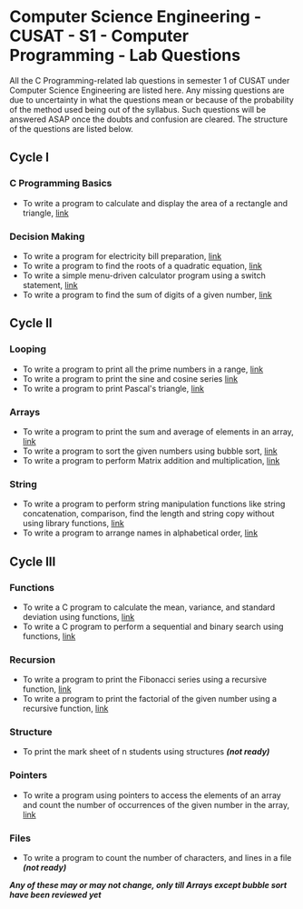 # Computer Science Engineering - CUSAT - S1 - Computer Programming - Lab Questions
All the C Programming-related lab questions in semester 1 of CUSAT under Computer Science Engineering are listed here.
Any missing questions are due to uncertainty in what the questions mean or because of the probability of the method used being out of the syllabus.
Such questions will be answered ASAP once the doubts and confusion are cleared.
The structure of the questions are listed below.

## Cycle I
### C Programming Basics
- To write a program to calculate and display the area of a rectangle and triangle, [link](Cycle%201/C%20Programming%20Basics/Area%20of%20Rectangle%20and%20Triangle)
### Decision Making
- To write a program for electricity bill preparation, [link](Cycle%201/Decision%20Making/Electricity%20Bill%20Preperation)
- To write a program to find the roots of a quadratic equation, [link](Cycle%201/Decision%20Making/Quadratic%20Equation)
- To write a simple menu-driven calculator program using a switch statement, [link](Cycle%201/Decision%20Making/Calculator)
- To write a program to find the sum of digits of a given number, [link](Cycle%201/Decision%20Making/Sum%20of%20Digits)
## Cycle II
### Looping
- To write a program to print all the prime numbers in a range, [link](Cycle%202/Looping/Prime%20in%20range)
- To write a program to print the sine and cosine series [link](Cycle%202/Looping/Sine%20and%20Cosines)
- To write a program to print Pascal's triangle, [link](Cycle%202/Looping/Pascals%20Triangle)
### Arrays
- To write a program to print the sum and average of elements in an array, [link](Cycle%202/Arrays/Sum%20and%20Average%20of%20Elements)
- To write a program to sort the given numbers using bubble sort, [link](Cycle%202/Arrays/Bubble%20Sort)
- To write a program to perform Matrix addition and multiplication, [link](Cycle%202/Arrays/Matrix%20Addition%20and%20Multiplication)
### String
- To write a program to perform string manipulation functions like string concatenation, comparison, find the length and string copy without using library functions, [link](Cycle%202/Strings/Manipulations)
- To write a program to arrange names in alphabetical order, [link](Cycle%202/Strings/Name%20in%20Alphabetical)
## Cycle III
### Functions
- To write a C program to calculate the mean, variance, and standard deviation using functions, [link](Cycle%203/Functions/Mean%20Variance%20SD)
- To write a C program to perform a sequential and binary search using functions, [link](Cycle%203/Functions/Sequential%20and%20Binary%20Search)
### Recursion
- To write a program to print the Fibonacci series using a recursive function, [link](Cycle%203/Recursion/Fibonacci)
- To write a program to print the factorial of the given number using a recursive function, [link](Cycle%203/Recursion/Factorial)
### Structure
- To print the mark sheet of n students using structures ***(not ready)***
### Pointers
- To write a program using pointers to access the elements of an array and count the number of occurrences of the given number in the array, [link](Cycle%203/Pointers/Occurances%20in%20Array)
### Files
- To write a program to count the number of characters, and lines in a file ***(not ready)***

***Any of these may or may not change, only till Arrays except bubble sort have been reviewed yet***
